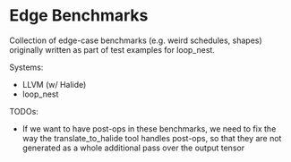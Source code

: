 # Edge Benchmarks

Collection of edge-case benchmarks (e.g. weird schedules, shapes)
originally written as part of test examples for loop_nest.


Systems:
* LLVM (w/ Halide)
* loop_nest

TODOs:
* If we want to have post-ops in these benchmarks, we need
to fix the way the translate_to_halide tool handles post-ops,
so that they are not generated as a whole additional pass
over the output tensor
